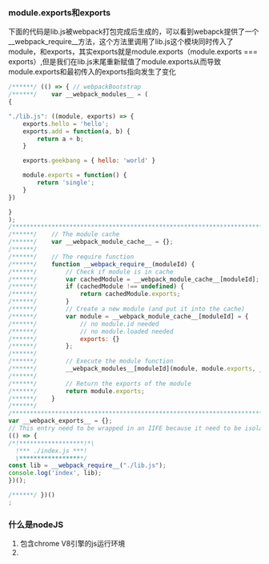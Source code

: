 
### module.exports和exports
下面的代码是lib.js被webpack打包完成后生成的，可以看到webapck提供了一个__webpack_require__方法，这个方法里调用了lib.js这个模块同时传入了module，和exports，其实exports就是module.exports（module.exports === exports）,但是我们在lib.js末尾重新赋值了module.exports从而导致module.exports和最初传入的exports指向发生了变化
```javascript
/******/ (() => { // webpackBootstrap
/******/ 	var __webpack_modules__ = (
{

"./lib.js": ((module, exports) => {
    exports.hello = 'hello';
    exports.add = function(a, b) {
        return a + b;
    }

    exports.geekbang = { hello: 'world' }

    module.exports = function() {
        return 'single';
    }
})

}
);
/************************************************************************/
/******/ 	// The module cache
/******/ 	var __webpack_module_cache__ = {};
/******/ 	
/******/ 	// The require function
/******/ 	function __webpack_require__(moduleId) {
/******/ 		// Check if module is in cache
/******/ 		var cachedModule = __webpack_module_cache__[moduleId];
/******/ 		if (cachedModule !== undefined) {
/******/ 			return cachedModule.exports;
/******/ 		}
/******/ 		// Create a new module (and put it into the cache)
/******/ 		var module = __webpack_module_cache__[moduleId] = {
/******/ 			// no module.id needed
/******/ 			// no module.loaded needed
/******/ 			exports: {}
/******/ 		};
/******/ 	
/******/ 		// Execute the module function
/******/ 		__webpack_modules__[moduleId](module, module.exports, __webpack_require__);
/******/ 	
/******/ 		// Return the exports of the module
/******/ 		return module.exports;
/******/ 	}
/******/ 	
/************************************************************************/
var __webpack_exports__ = {};
// This entry need to be wrapped in an IIFE because it need to be isolated against other modules in the chunk.
(() => {
/*!******************!*\
  !*** ./index.js ***!
  \******************/
const lib = __webpack_require__("./lib.js");
console.log('index', lib);
})();

/******/ })()
;
```

### 什么是nodeJS
1. 包含chrome V8引擎的js运行环境
2. 